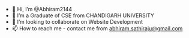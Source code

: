 - 👋 Hi, I’m @Abhiram2144
- 🌱 I’m a Graduate of CSE from CHANDIGARH UNIVERSITY
- 💞️ I’m looking to collaborate on Website Development
- 📫 How to reach me - contact me from abhiram.sathiraju@gmail.com

<!---
Abhiram2144/Abhiram2144 is a ✨ special ✨ repository because its `README.md` (this file) appears on your GitHub profile.
You can click the Preview link to take a look at your changes.
--->
